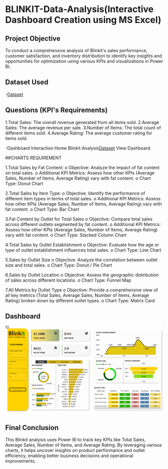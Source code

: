 # BLINKIT-Data-Analysis(Interactive Dashboard Creation using MS Excel)
## Project Objective
To conduct a comprehensive analysis of Blinkit's sales performance, customer satisfaction, and inventory distribution to identify key insights and opportunities for optimization using various KPIs and visualizations in Power BI.

## Dataset Used
-<a href="https://github.com/reddemhari055/BLINKIT-ANALYIS/blob/main/Screenshot%202025-06-18%20130805.png">Dataset</a>

## Questions (KPI's Requirements)
1.Total Sales: The overall revenue generated from all items sold.
2.Average Sales: The average revenue per sale.
3.Number of Items: The total count of different items sold.
4.Average Rating: The average customer rating for items sold.

-Dashboard Interaction Home Blinkit Analysis<a href="https://github.com/reddemhari055/BLINKIT-ANALYIS/blob/main/Screenshot%202025-06-18%20130805.png">Dataset</a> View Dashboard</a>

##CHARTS REQUIREMENT


1.Total Sales by Fat Content:
o Objective: Analyze the impact of fat content on total sales.
o Additional KPI Metrics: Assess how other KPIs (Average Sales, Number of Items, Average Rating) vary with fat content.
o Chart Type: Donut Chart

2.Total Sales by Item Type:
o Objective: Identify the performance of different item types in terms of total sales.
o Additional KPI Metrics: Assess how other KPIs (Average Sales, Number of Items, Average Rating) vary with fat content.
o Chart Type: Bar Chart

3.Fat Content by Outlet for Total Sales
o Objective: Compare total sales across different outlets segmented by fat content.
o Additional KPI Metrics: Assess how other KPIs (Average Sales, Number of Items, Average Rating) vary with fat content.
o Chart Type: Stacked Column Chart

4.Total Sales by Outlet Establishment
o Objective: Evaluate how the age or type of outlet establishment influences total sales.
o Chart Type: Line Chart

5.Sales by Outlet Size
o Objective: Analyze the correlation between outlet size and total sales.
o Chart Type: Donut / Pie Chart

6.Sales by Outlet Location
o Objective: Assess the geographic distribution of sales across different locations.
o Chart Type: Funnel Map

7.All Metrics by Outlet Type
o Objective: Provide a comprehensive view of all key metrics (Total Sales, Average Sales, Number of Items, Average Rating) broken down by different outlet types.
o Chart Type: Matrix Card

## Dashboard
![Home Page Desktop](https://github.com/reddemhari055/BLINKIT-ANALYIS/blob/main/Screenshot%202025-06-18%20130805.png)

## Final Conclusion
This Blinkit analysis uses Power BI to track key KPIs like Total Sales, Average Sales, Number of Items, and Average Rating. By leveraging various charts, it helps uncover insights on product performance and outlet efficiency, enabling better business decisions and operational improvements.
